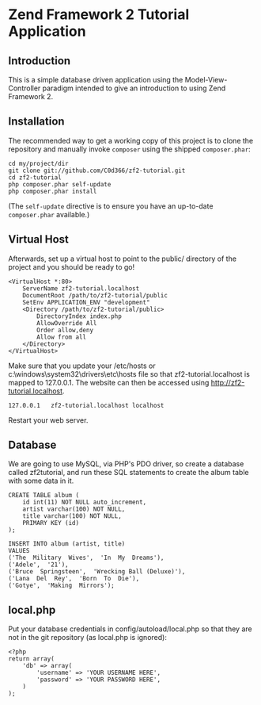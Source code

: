 Zend Framework 2 Tutorial Application
=====================================

Introduction
------------
This is a simple database driven application using the Model-View-Controller paradigm intended to give an
introduction to using Zend Framework 2.

Installation
------------
The recommended way to get a working copy of this project is to clone the repository
and manually invoke `composer` using the shipped `composer.phar`:

    cd my/project/dir
    git clone git://github.com/C0d366/zf2-tutorial.git
    cd zf2-tutorial
    php composer.phar self-update
    php composer.phar install

(The `self-update` directive is to ensure you have an up-to-date `composer.phar`
available.)

Virtual Host
------------
Afterwards, set up a virtual host to point to the public/ directory of the
project and you should be ready to go!

    <VirtualHost *:80>
        ServerName zf2-tutorial.localhost
        DocumentRoot /path/to/zf2-tutorial/public
        SetEnv APPLICATION_ENV "development"
        <Directory /path/to/zf2-tutorial/public>
            DirectoryIndex index.php
            AllowOverride All
            Order allow,deny
            Allow from all
        </Directory>
    </VirtualHost>

Make sure that you update your /etc/hosts or c:\windows\system32\drivers\etc\hosts file so that zf2-tutorial.localhost
is mapped to 127.0.0.1.
The website can then be accessed using http://zf2-tutorial.localhost.

    127.0.0.1   zf2-tutorial.localhost localhost

Restart your web server.

Database
--------
We are going to use MySQL, via PHP's PDO driver, so create a database called zf2tutorial, and run these SQL statements
to create the album table with some data in it.

    CREATE TABLE album (
        id int(11) NOT NULL auto_increment,
        artist varchar(100) NOT NULL,
        title varchar(100) NOT NULL,
        PRIMARY KEY (id)
    );

    INSERT INTO album (artist, title)
    VALUES
    ('The  Military  Wives',  'In  My  Dreams'),
    ('Adele',  '21'),
    ('Bruce  Springsteen',  'Wrecking Ball (Deluxe)'),
    ('Lana  Del  Rey',  'Born  To  Die'),
    ('Gotye',  'Making  Mirrors');

local.php
---------
Put your database credentials in config/autoload/local.php so that they are not in the git repository (as local.php is ignored):

    <?php
    return array(
        'db' => array(
            'username' => 'YOUR USERNAME HERE',
            'password' => 'YOUR PASSWORD HERE',
        )
    );